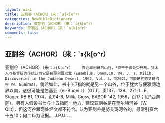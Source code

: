 ```yaml
---
layout: wiki
title: 亚割谷（ACHOR）（来：`a{k[o^r）
categories: NewBibleDictionary
description: 亚割谷（ACHOR）（来：`a{k[o^r）
keywords: 亚割谷（ACHOR）（来：`a{k[o^r）
comments: false
---
```


## 亚割谷（ACHOR）（来：`a{k[o^r）



亚割谷（ACHOR）（来：`a{k[o^r）
　　靠近耶利哥的山谷，*亚干于该处受死刑。犹太人与基督徒的传统认为它是在耶利哥以北（Eusebius, Onom.18, 84; J. T. Milik, Discoveries in the Judaean Desert, 1962,
Vol. 3，页262），可能是在努艾玛河谷（W. Nu`eima）。倘若如此，书十五7指的就是另一个山谷，位于犹大与便雅悯边界以南，这很可能是伯基亚（el-Buqei`a）（GTT，页137、139、271; L. E. Stager, RB 81, 1974，页94-6; Milik, Cross, BASOR 142, 1956，页17；见*西迦迦）。另有人假设书七与十五指同一地方，建议亚割谷是在奎尔特河谷（W. Qilt），但这河谷跟两处经文都不符合。认为亚割谷是努艾玛河谷的，最常引赛六十五10；何二15为证据。
J.P.U.L.




